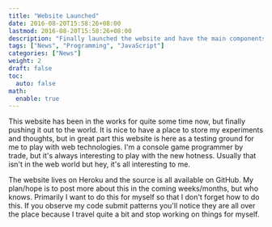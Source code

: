 ```yaml
---
title: "Website Launched"
date: 2016-08-20T15:58:26+08:00
lastmod: 2016-08-20T15:58:26+08:00
description: "Finally launched the website and have the main components in place. Long time coming, but good to have something available."
tags: ["News", "Programming", "JavaScript"]
categories: ["News"]
weight: 2
draft: false
toc:
  auto: false
math:
  enable: true
---
```


This website has been in the works for quite some time now, but finally pushing it out to the world. It is nice to have a place to store my experiments and thoughts, but in great part this website is here as a testing ground for me to play with web technologies. I'm a console game programmer by trade, but it's always interesting to play with the new hotness. Usually that isn't in the web world but hey, it's all interesting to me.

The website lives on Heroku and the source is all available on GitHub. My plan/hope is to post more about this in the coming weeks/months, but who knows. Primarily I want to do this for myself so that I don't forget how to do this. If you observe my code submit patterns you'll notice they are all over the place because I travel quite a bit and stop working on things for myself.
